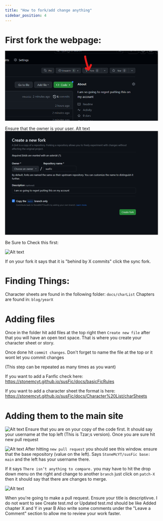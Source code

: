 ```yaml
---
title: "How to fork/add change anything"
sidebar_position: 4
---
```



# First fork the webpage:
![Alt text](guideImages/howToFork.png "a title")

Ensure that the owner is your user. Alt text
![Alt text](guideImages/howToFork1.png "a title" )

Be Sure to Check this first:​

![Alt text](https://cdn.discordapp.com/attachments/1148404965358977044/1148443358277140551/image.png "a title")

If on your fork it says that it is "behind by X commits" click the sync fork.


# Finding Things:
Character sheets are found in the following folder: `docs/charList`
Chapters are found in: `blog/yearX`



# Adding files

Once in the folder hit add files at the top right then `Create new file` after that you will have an open text space. That is where you create your character sheet or story. 

Once done hit `commit changes`. Don't forget to name the file at the top or it wont let you commit changes

(This step can be repeated as many times as you want)


If you want to add a Fanfic check here:  https://stonemcyt.github.io/susFic/docs/basicFicRules

If you want to add a character sheet the format is here: https://stonemcyt.github.io/susFic/docs/Character%20List/charSheets


# Adding them to the main site


![Alt text](https://cdn.discordapp.com/attachments/1139879026333335613/1148778632161013770/image.png "a title")
Ensure that you are on your copy of the code first. It should say your username at the top left (This is Tzar;s version). Once you are sure hit new pull request



![Alt text](https://cdn.discordapp.com/attachments/1139879026333335613/1148778922503327844/image.png "a title")
After hitting `new pull request` you should see this window. ensure that the base repository (value on the left). Says `StoneMcYT/susFic base: main` and the left has your username there.

If it says `There isn’t anything to compare.` you may have to hit the drop down menu on the right and change to another `branch` just click on `patch-X` then it should say that there are changes to merge.


![Alt text](https://cdn.discordapp.com/attachments/1139879026333335613/1148779406328860762/image.png "a title")

When you're going to make a pull request. Ensure your title is descriptivve. I do not want to see Create test.md or Updated test.md should be like Added chapter X and Y in year B Also write some comments under the "Leave a Comment" section to allow me to review your work faster.

